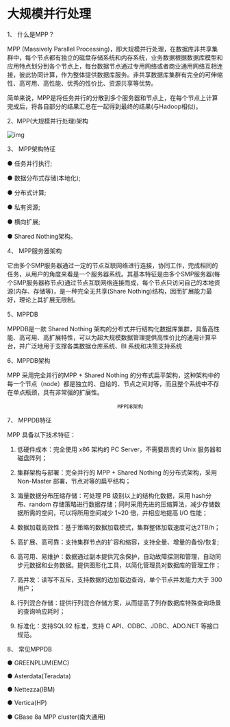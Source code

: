 # 大规模并行处理



1、 什么是MPP？

MPP (Massively Parallel Processing)，即大规模并行处理，在数据库非共享集群中，每个节点都有独立的磁盘存储系统和内存系统，业务数据根据数据库模型和应用特点划分到各个节点上，每台数据节点通过专用网络或者商业通用网络互相连接，彼此协同计算，作为整体提供数据库服务。非共享数据库集群有完全的可伸缩性、高可用、高性能、优秀的性价比、资源共享等优势。

简单来说，MPP是将任务并行的分散到多个服务器和节点上，在每个节点上计算完成后，将各自部分的结果汇总在一起得到最终的结果(与Hadoop相似)。

2、MPP(大规模并行处理)架构 



![img](https://img-blog.csdn.net/20180607153205548?watermark/2/text/aHR0cHM6Ly9ibG9nLmNzZG4ubmV0L3FxXzQyMTg5MDgz/font/5a6L5L2T/fontsize/400/fill/I0JBQkFCMA==/dissolve/70)



3、 MPP架构特征

● 任务并行执行;

● 数据分布式存储(本地化);

● 分布式计算;

● 私有资源;

● 横向扩展;

● Shared Nothing架构。

4、 MPP服务器架构

它由多个SMP服务器通过一定的节点互联网络进行连接，协同工作，完成相同的任务，从用户的角度来看是一个服务器系统。其基本特征是由多个SMP服务器(每个SMP服务器称节点)通过节点互联网络连接而成，每个节点只访问自己的本地资源(内存、存储等)，是一种完全无共享(Share Nothing)结构，因而扩展能力最好，理论上其扩展无限制。

5、MPPDB

MPPDB是一款 Shared Nothing 架构的分布式并行结构化数据库集群，具备高性能、高可用、高扩展特性，可以为超大规模数据管理提供高性价比的通用计算平台，并广泛地用于支撑各类数据仓库系统、BI 系统和决策支持系统

6、MPPDB架构

MPP 采用完全并行的MPP + Shared Nothing 的分布式扁平架构，这种架构中的每一个节点（node）都是独立的、自给的、节点之间对等，而且整个系统中不存在单点瓶颈，具有非常强的扩展性。



                                        MPPDB架构

7、 MPPDB特征

MPP 具备以下技术特征：

1) 低硬件成本：完全使用 x86 架构的 PC Server，不需要昂贵的 Unix 服务器和磁盘阵列；

2) 集群架构与部署：完全并行的 MPP + Shared Nothing 的分布式架构，采用 Non-Master 部署，节点对等的扁平结构；

3) 海量数据分布压缩存储：可处理 PB 级别以上的结构化数据，采用 hash分布、random 存储策略进行数据存储；同时采用先进的压缩算法，减少存储数据所需的空间，可以将所用空间减少 1~20 倍，并相应地提高 I/O 性能；

4) 数据加载高效性：基于策略的数据加载模式，集群整体加载速度可达2TB/h；

5) 高扩展、高可靠：支持集群节点的扩容和缩容，支持全量、增量的备份/恢复;

6) 高可用、易维护：数据通过副本提供冗余保护，自动故障探测和管理，自动同步元数据和业务数据。提供图形化工具，以简化管理员对数据库的管理工作；

7) 高并发：读写不互斥，支持数据的边加载边查询，单个节点并发能力大于 300 用户；

8) 行列混合存储：提供行列混合存储方案，从而提高了列存数据库特殊查询场景的查询响应耗时；

9) 标准化：支持SQL92 标准，支持 C API、ODBC、JDBC、ADO.NET 等接口规范。

8、 常见MPPDB

● GREENPLUM(EMC)

● Asterdata(Teradata)

● Nettezza(IBM)

● Vertica(HP)

● GBase 8a MPP cluster(南大通用)

